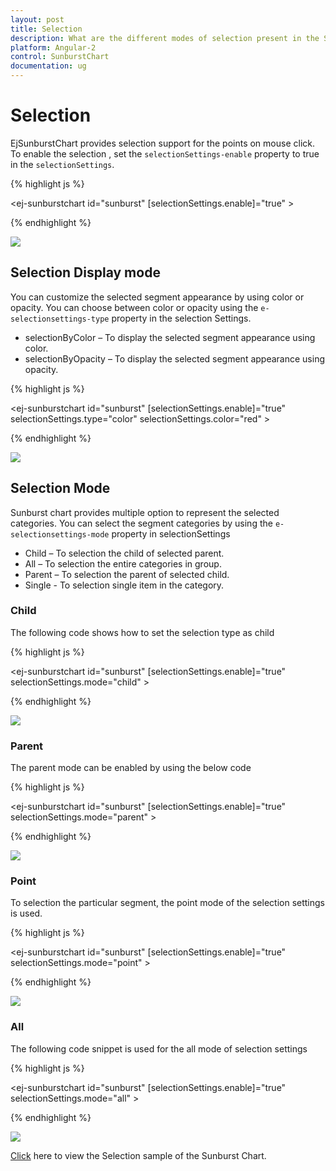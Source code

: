 ```yaml
---
layout: post
title: Selection
description: What are the different modes of selection present in the Sunburst Chart
platform: Angular-2
control: SunburstChart
documentation: ug
---
```


# Selection 
EjSunburstChart provides selection support for the points on mouse click. To enable the selection , set the `selectionSettings-enable` property to true in the `selectionSettings`. 

{% highlight js %}


<ej-sunburstchart  id="sunburst"   [selectionSettings.enable]="true" >   
</ej-sunburstchart>

{% endhighlight %}

![](Selection_images/Selection_img1.png)

 
## Selection Display mode

 You can customize the selected  segment appearance by using color or opacity. You can choose between color or opacity using the `e-selectionsettings-type` property in the selection Settings.

*	selectionByColor – To display the selected segment appearance using color.
*	selectionByOpacity – To display the selected segment appearance using opacity.

{% highlight js %}

<ej-sunburstchart  id="sunburst"   [selectionSettings.enable]="true" selectionSettings.type="color" selectionSettings.color="red" >   
</ej-sunburstchart>


 {% endhighlight %}

![](Selection_images/Selection_img2.png)

## Selection Mode

Sunburst chart provides multiple option to represent the selected categories. You can select the segment categories by using the `e-selectionsettings-mode` property in selectionSettings
*	Child – To selection the child of selected parent.
*	All – To selection the entire categories in group.
*	Parent – To selection the parent of selected child.
*	Single - To selection single item in the category.

### Child
The following code shows how to set the selection type as child 

{% highlight js %}

<ej-sunburstchart  id="sunburst"   [selectionSettings.enable]="true" selectionSettings.mode="child" >   
</ej-sunburstchart>

{% endhighlight %}

![](Selection_images/Selection_img3.png)
 
### Parent

The parent mode can be enabled by using the below code 

{% highlight js %}

<ej-sunburstchart  id="sunburst"   [selectionSettings.enable]="true" selectionSettings.mode="parent" >   
</ej-sunburstchart>

{% endhighlight %}

![](Selection_images/Selection_img4.png)
 
### Point

To selection the particular segment, the point mode of the selection settings is used.

{% highlight js %}

<ej-sunburstchart  id="sunburst"   [selectionSettings.enable]="true" selectionSettings.mode="point" >   
</ej-sunburstchart>

 {% endhighlight %}

![](Selection_images/Selection_img5.png)
 
### All

The following code snippet is used for the all mode of selection settings

{% highlight js %}

<ej-sunburstchart  id="sunburst"   [selectionSettings.enable]="true" selectionSettings.mode="all" >   
</ej-sunburstchart>


{% endhighlight %}

![](Selection_images/Selection_img6.png)

[Click](http://ng2jq.syncfusion.com/#/sunburst/selection) here to view the Selection sample of the  Sunburst Chart.
